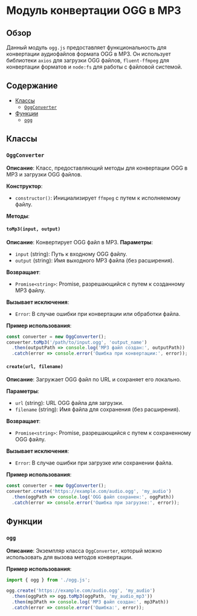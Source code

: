 # Модуль конвертации OGG в MP3

## Обзор

Данный модуль `ogg.js` предоставляет функциональность для конвертации аудиофайлов формата OGG в MP3. Он использует библиотеки `axios` для загрузки OGG файлов, `fluent-ffmpeg` для конвертации форматов и `node:fs` для работы с файловой системой.

## Содержание

- [Классы](#классы)
  - [`OggConverter`](#oggconverter)
- [Функции](#функции)
  - [`ogg`](#ogg)

## Классы

### `OggConverter`

**Описание**: Класс, предоставляющий методы для конвертации OGG в MP3 и загрузки OGG файлов.

**Конструктор**:

-   `constructor()`: Инициализирует `ffmpeg` с путем к исполняемому файлу.

**Методы**:

#### `toMp3(input, output)`

**Описание**: Конвертирует OGG файл в MP3.
**Параметры**:
- `input` (string): Путь к входному OGG файлу.
- `output` (string): Имя выходного MP3 файла (без расширения).

**Возвращает**:
- `Promise<string>`: Promise, разрешающийся с путем к созданному MP3 файлу.

**Вызывает исключения**:
- `Error`: В случае ошибки при конвертации или обработки файла.

**Пример использования**:

```javascript
const converter = new OggConverter();
converter.toMp3('/path/to/input.ogg', 'output_name')
  .then(outputPath => console.log('MP3 файл создан:', outputPath))
  .catch(error => console.error('Ошибка при конвертации:', error));
```

#### `create(url, filename)`

**Описание**: Загружает OGG файл по URL и сохраняет его локально.

**Параметры**:
- `url` (string): URL OGG файла для загрузки.
- `filename` (string): Имя файла для сохранения (без расширения).

**Возвращает**:
- `Promise<string>`: Promise, разрешающийся с путем к сохраненному OGG файлу.

**Вызывает исключения**:
- `Error`: В случае ошибки при загрузке или сохранении файла.

**Пример использования**:

```javascript
const converter = new OggConverter();
converter.create('https://example.com/audio.ogg', 'my_audio')
  .then(oggPath => console.log('OGG файл сохранен:', oggPath))
  .catch(error => console.error('Ошибка при загрузке:', error));
```

## Функции

### `ogg`

**Описание**: Экземпляр класса `OggConverter`, который можно использовать для вызова методов конвертации.

**Пример использования**:

```javascript
import { ogg } from './ogg.js';

ogg.create('https://example.com/audio.ogg', 'my_audio')
  .then(oggPath => ogg.toMp3(oggPath, 'my_audio_mp3'))
  .then(mp3Path => console.log('MP3 файл создан:', mp3Path))
  .catch(error => console.error('Ошибка:', error));
```